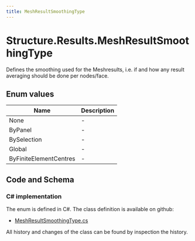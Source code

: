 ```yaml
---
title: MeshResultSmoothingType
---
```


# Structure.Results.MeshResultSmoothingType

Defines the smoothing used for the Meshresults, i.e. if and how any result averaging should be done per nodes/face.

## Enum values

| Name            | Description                                                    |
|-----------------|----------------------------------------------------------------|
| None |  -  |
| ByPanel |  -  |
| BySelection |  -  |
| Global |  -  |
| ByFiniteElementCentres |  -  |


## Code and Schema

### C# implementation

The enum is defined in C#. The class definition is available on github:

- [MeshResultSmoothingType.cs](https://github.com/BHoM/BHoM/blob/develop/Structure_oM/Results/Mesh/Enums/MeshResultSmoothingType.cs)

All history and changes of the class can be found by inspection the history.
